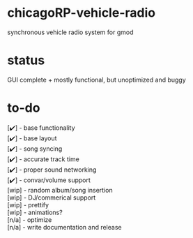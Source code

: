 # chicagoRP-vehicle-radio
synchronous vehicle radio system for gmod

# status
GUI complete + mostly functional, but unoptimized and buggy

# to-do
[✔️] - base functionality                 
[✔️] - base layout                 
[✔️] - song syncing                 
[✔️] - accurate track time                 
[✔️] - proper sound networking                 
[✔️] - convar/volume support                 
[wip] - random album/song insertion                 
[wip] - DJ/commerical support                 
[wip] - prettify                 
[wip] - animations?                 
[n/a] - optimize                 
[n/a] - write documentation and release                 
